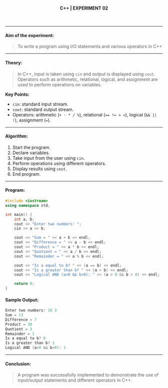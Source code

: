 <h4 align=center><b>C++ | EXPERIMENT 02</b></h4>
<br>

---

#### **Aim of the experiment:**
> To write a program using I/O statements and various operators in C++

---

#### **Theory:**
> In C++, input is taken using `cin` and output is displayed using `cout`. Operators such as arithmetic, relational, logical, and assignment are used to perform operations on variables.

**Key Points:**
- `cin`: standard input stream.  
- `cout`:  standard output stream.  
- Operators: arithmetic (`+ - * / %`), relational (`== != > <`), logical (`&& || !`), assignment (`=`).  

---

#### **Algorithm:**
1. Start the program.  
2. Declare variables.  
3. Take input from the user using `cin`.  
4. Perform operations using different operators.  
5. Display results using `cout`.  
6. End program.

---

#### **Program:**
```cpp
#include <iostream>
using namespace std;

int main() {
    int a, b;
    cout << "Enter two numbers: ";
    cin >> a >> b;

    cout << "Sum = " << a + b << endl;
    cout << "Difference = " << a - b << endl;
    cout << "Product = " << a * b << endl;
    cout << "Quotient = " << a / b << endl;
    cout << "Remainder = " << a % b << endl;

    cout << "Is a equal to b? " << (a == b) << endl;
    cout << "Is a greater than b? " << (a > b) << endl;
    cout << "Logical AND (a>0 && b>0): " << (a > 0 && b > 0) << endl;

    return 0;
}
```

#### **Sample Output:**
```cpp
Enter two numbers: 10 3
Sum = 13
Difference = 7
Product = 30
Quotient = 3
Remainder = 1
Is a equal to b? 0
Is a greater than b? 1
Logical AND (a>0 && b>0): 1
```

---

#### **Conclusion:**
> A program was successfully implemented to demonstrate the use of input/output statements and different operators in C++.